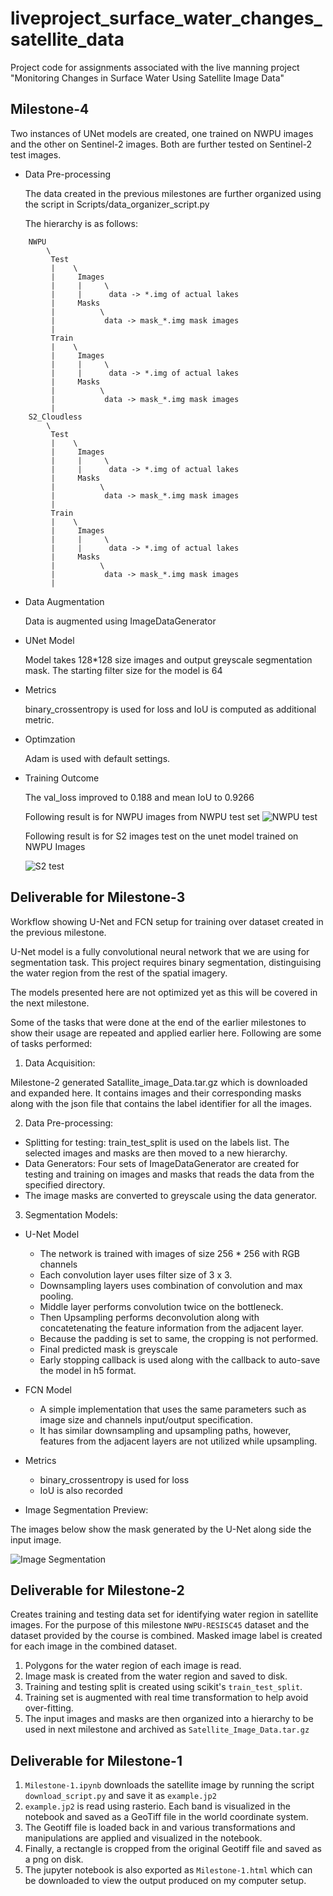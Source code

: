 # liveproject_surface_water_changes_satellite_data
Project code for assignments associated with the live manning project "Monitoring Changes in Surface Water Using Satellite Image Data"

## Milestone-4

Two instances of UNet models are created, one trained on NWPU images and the other on Sentinel-2 images. Both are further tested on Sentinel-2 test images.

* Data Pre-processing

  The data created in the previous milestones are further organized using the script in Scripts/data_organizer_script.py

  The hierarchy is as follows:

```
    NWPU
        \
         Test
         |    \
         |     Images
         |     |     \
         |     |      data -> *.img of actual lakes
         |     Masks
         |          \
         |           data -> mask_*.img mask images
         |
         Train
         |    \
         |     Images
         |     |     \
         |     |      data -> *.img of actual lakes
         |     Masks
         |          \
         |           data -> mask_*.img mask images
         |
    S2_Cloudless
        \
         Test
         |    \
         |     Images
         |     |     \
         |     |      data -> *.img of actual lakes
         |     Masks
         |          \
         |           data -> mask_*.img mask images
         |
         Train
         |    \
         |     Images
         |     |     \
         |     |      data -> *.img of actual lakes
         |     Masks
         |          \
         |           data -> mask_*.img mask images
         |

```

* Data Augmentation

  Data is augmented using ImageDataGenerator

* UNet Model

  Model takes 128*128 size images and output greyscale segmentation mask. The starting filter size for the model is 64

* Metrics

  binary_crossentropy is used for loss and IoU is computed as additional metric.

* Optimzation

  Adam is used with default settings.

* Training Outcome

  The val_loss improved to 0.188 and mean IoU to 0.9266

  Following result is for NWPU images from NWPU test set
![NWPU test](https://github.com/ambreen2006/liveproject_surface_water_changes_satellite_data/blob/master/Resources/nwpu_test.png)

  Following result is for S2 images test on the unet model trained on NWPU Images

  ![S2 test](https://github.com/ambreen2006/liveproject_surface_water_changes_satellite_data/blob/master/Resources/s2_test_on_nwpu_trained.png)


## Deliverable for Milestone-3

Workflow showing U-Net and FCN setup for training over dataset created in the previous milestone.

U-Net model is a fully convolutional neural network that we are using for segmentation task. This project requires binary segmentation, distinguising the water region from the rest of the spatial imagery.

The models presented here are not optimized yet as this will be covered in the next milestone.

Some of the tasks that were done at the end of the earlier milestones to show their usage are repeated and applied earlier here. Following are some of tasks performed:

1. Data Acquisition:

  Milestone-2 generated Satallite_image_Data.tar.gz which is downloaded and expanded here. It contains images and their corresponding masks along with the json file that contains the label identifier for all the images.

2. Data Pre-processing:

  * Splitting for testing: train_test_split is used on the labels list. The selected images and masks are then moved to a new hierarchy.
  * Data Generators: Four sets of ImageDataGenerator are created for testing and training on images and masks that reads the data from the specified directory.
  * The image masks are converted to greyscale using the data generator.


3. Segmentation Models:

* U-Net Model

  * The network is trained with images of size 256 * 256 with RGB channels
  * Each convolution layer uses filter size of 3 x 3.
  * Downsampling layers uses combination of convolution and max pooling.
  * Middle layer performs convolution twice on the bottleneck.
  * Then Upsampling performs deconvolution along with  concatetenating the feature information from the adjacent layer.
  * Because the padding is set to same, the cropping is not   performed.
  * Final predicted mask is greyscale
  * Early stopping callback is used along with the callback to auto-save the model in h5 format.


* FCN Model

  * A simple implementation that uses the same parameters such as image size and channels input/output specification.
  * It has similar downsampling and upsampling paths, however, features from the adjacent layers are not utilized while upsampling.


* Metrics

  * binary_crossentropy is used for loss
  * IoU is also recorded

* Image Segmentation Preview:

The images below show the mask generated by the U-Net along side the input image.

![Image Segmentation](https://github.com/ambreen2006/liveproject_surface_water_changes_satellite_data/blob/master/Milestone-3/Resources/test_segmentation.png)


## Deliverable for Milestone-2

Creates training and testing data set for identifying water region in satellite images. For the purpose of this milestone `NWPU-RESISC45` dataset and the dataset provided by the course is combined. Masked image label is created for each image in the combined dataset.

1. Polygons for the water region of each image is read.
2. Image mask is created from the water region and saved to disk.
3. Training and testing split is created using scikit's `train_test_split`.
4. Training set is augmented with real time transformation to help avoid over-fitting.
5. The input images and masks are then organized into a hierarchy to be used in next milestone and archived as `Satellite_Image_Data.tar.gz`

## Deliverable for Milestone-1

1. `Milestone-1.ipynb` downloads the satellite image by running the script `download_script.py` and save it as `example.jp2`
2. `example.jp2` is read using rasterio. Each band is visualized in the notebook and saved as a GeoTiff file in the world coordinate system.
3. The Geotiff file is loaded back in and various transformations and manipulations are applied and visualized in the notebook.
4. Finally, a rectangle is cropped from the original Geotiff file and saved as a png on disk.
5. The jupyter notebook is also exported as `Milestone-1.html` which can be downloaded to view the output produced on my computer setup.
